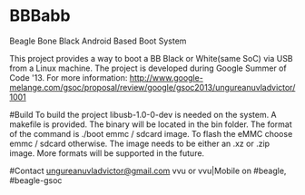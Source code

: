 BBBabb
======

Beagle Bone Black Android Based Boot System

This project provides a way to boot a BB Black or White(same SoC) via USB from a Linux machine. The project is developed during Google Summer of Code '13. 
For more information: http://www.google-melange.com/gsoc/proposal/review/google/gsoc2013/ungureanuvladvictor/1001

#Build
To build the project libusb-1.0-0-dev is needed on the system. A makefile is provided.
The binary will be located in the bin folder. The format of the command is ./boot emmc / sdcard image.
To flash the eMMC choose emmc / sdcard otherwise. The image needs to be either an .xz or .zip image. More formats will be supported in the future.

#Contact
ungureanuvladvictor@gmail.com
vvu or vvu|Mobile on #beagle, #beagle-gsoc

